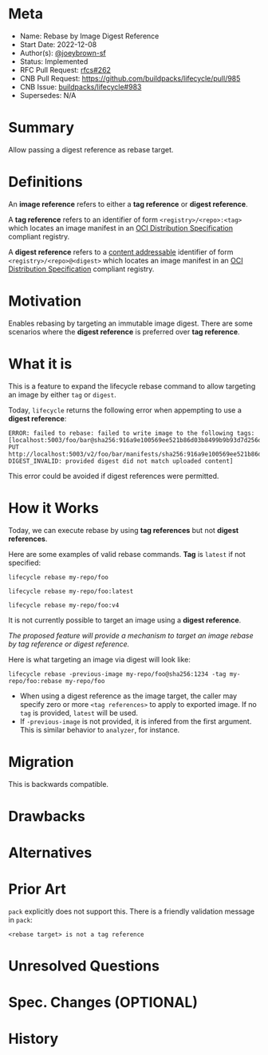 # Meta
[meta]: #meta
- Name: Rebase by Image Digest Reference
- Start Date: 2022-12-08
- Author(s): [@joeybrown-sf](https://github.com/joeybrown-sf)
- Status: Implemented
- RFC Pull Request: [rfcs#262](https://github.com/buildpacks/rfcs/pull/262)
- CNB Pull Request: https://github.com/buildpacks/lifecycle/pull/985
- CNB Issue: [buildpacks/lifecycle#983](https://github.com/buildpacks/lifecycle/issues/983)
- Supersedes: N/A

# Summary
[summary]: #summary

Allow passing a digest reference as rebase target. 

# Definitions
[definitions]: #definitions

An **image reference** refers to either a **tag reference** or **digest reference**.

A **tag reference** refers to an identifier of form `<registry>/<repo>:<tag>` which locates an image manifest in an [OCI Distribution Specification](https://github.com/opencontainers/distribution-spec/blob/master/spec.md) compliant registry.

A **digest reference**  refers to a [content addressable](https://en.wikipedia.org/wiki/Content-addressable_storage) identifier of form `<registry>/<repo>@<digest>` which locates an image manifest in an [OCI Distribution Specification](https://github.com/opencontainers/distribution-spec/blob/master/spec.md) compliant registry.


# Motivation
[motivation]: #motivation

Enables rebasing by targeting an immutable image digest. There are some scenarios where the **digest reference** is preferred over **tag reference**.

# What it is
[what-it-is]: #what-it-is

This is a feature to expand the lifecycle rebase command to allow targeting an image by either `tag` or `digest`.

Today, `lifecycle` returns the following error when appempting to use a **digest reference**:
```
ERROR: failed to rebase: failed to write image to the following tags: [localhost:5003/foo/bar@sha256:916a9e100569ee521b86d03b8499b9b93d7d256d6e838868ae720295f2ea2f76: PUT http://localhost:5003/v2/foo/bar/manifests/sha256:916a9e100569ee521b86d03b8499b9b93d7d256d6e838868ae720295f2ea2f76: DIGEST_INVALID: provided digest did not match uploaded content]
```

This error could be avoided if digest references were permitted.

# How it Works
[how-it-works]: #how-it-works

Today, we can execute rebase by using **tag references** but not **digest references**.

Here are some examples of valid rebase commands. **Tag** is `latest` if not specified:

```
lifecycle rebase my-repo/foo
```
```
lifecycle rebase my-repo/foo:latest
```
```
lifecycle rebase my-repo/foo:v4
```

It is not currently possible to target an image using a **digest reference**.

_The proposed feature will provide a mechanism to target an image rebase by tag reference or digest reference._

Here is what targeting an image via digest will look like:
```
lifecycle rebase -previous-image my-repo/foo@sha256:1234 -tag my-repo/foo:rebase my-repo/foo
```

- When using a digest reference as the image target, the caller may specify zero or more `<tag references>` to apply to exported image. If no `tag` is provided, `latest` will be used.
- If `-previous-image` is not provided, it is infered from the first argument. This is similar behavior to `analyzer`, for instance.

# Migration
[migration]: #migration

This is backwards compatible.

# Drawbacks
[drawbacks]: #drawbacks

# Alternatives
[alternatives]: #alternatives

# Prior Art
[prior-art]: #prior-art

`pack` explicitly does not support this. There is a friendly validation message in `pack`:

`<rebase target> is not a tag reference`

# Unresolved Questions
[unresolved-questions]: #unresolved-questions


# Spec. Changes (OPTIONAL)
[spec-changes]: #spec-changes


# History
[history]: #history

<!--
## Amended
### Meta
[meta-1]: #meta-1
- Name: (fill in the amendment name: Variable Rename)
- Start Date: (fill in today's date: YYYY-MM-DD)
- Author(s): (Github usernames)
- Amendment Pull Request: (leave blank)

### Summary

A brief description of the changes.

### Motivation

Why was this amendment necessary?
--->

